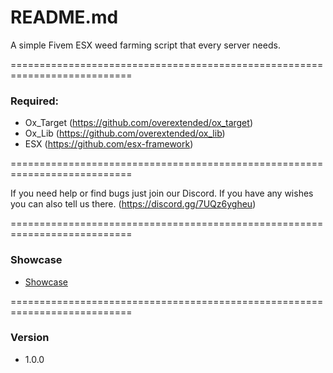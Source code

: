 # README.md

A simple Fivem ESX weed farming script that every server needs.

===========================================================================

### Required:

* Ox_Target (https://github.com/overextended/ox_target)
* Ox_Lib (https://github.com/overextended/ox_lib)
* ESX (https://github.com/esx-framework)

===========================================================================

If you need help or find bugs just join our Discord. If you have any wishes you can also tell us there. (https://discord.gg/7UQz6ygheu)

===========================================================================

### Showcase 

* [Showcase](https://streamable.com/jtri8s)

===========================================================================

### Version

* 1.0.0
